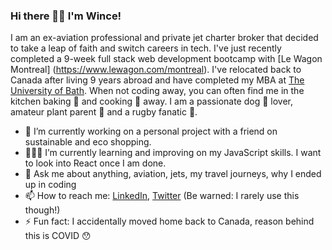 ### Hi there 👋🏻 I'm Wince!

I am an ex-aviation professional and private jet charter broker that decided to take a leap of faith and switch careers in tech. I've just recently completed a 9-week full stack web development bootcamp with [Le Wagon Montreal] (https://www.lewagon.com/montreal). I've  relocated back to Canada after living 9 years abroad and have completed my MBA at [The University of Bath](https://mba.bath.ac.uk/). When not coding away, you can often find me in the kitchen baking 🥖 and cooking 🍳 away. I am a passionate dog 🐶 lover, amateur plant parent 🌿 and a rugby fanatic 🏉.

- 🔭 I’m currently working on a personal project with a friend on sustainable and eco shopping.
- 👩🏻‍💻 I’m currently learning and improving on my JavaScript skills. I want to look into React once I am done.
- 💬 Ask me about anything, aviation, jets, my travel journeys, why I ended up in coding
- 📫 How to reach me: [LinkedIn](www.linkedin.com/in/winceshum), [Twitter](https://twitter.com/wshum_) (Be warned: I rarely use this though!)
- ⚡️ Fun fact: I accidentally moved home back to Canada, reason behind this is COVID 😯

